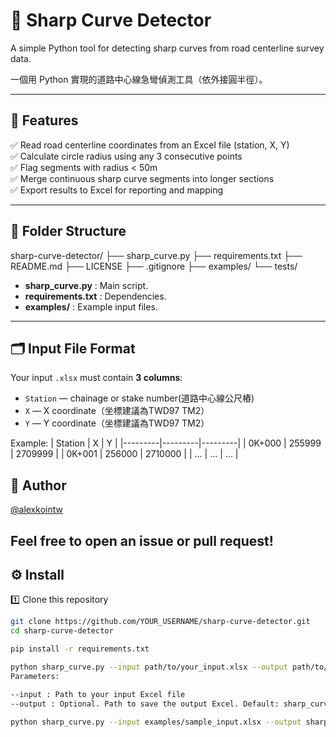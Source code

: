 # 📏 Sharp Curve Detector

A simple Python tool for detecting sharp curves from road centerline survey data.

一個用 Python 實現的道路中心線急彎偵測工具（依外接圓半徑）。

---

## 🚧 Features

✅ Read road centerline coordinates from an Excel file (station, X, Y)  
✅ Calculate circle radius using any 3 consecutive points  
✅ Flag segments with radius < 50m  
✅ Merge continuous sharp curve segments into longer sections  
✅ Export results to Excel for reporting and mapping

---

## 📂 Folder Structure

sharp-curve-detector/
├── sharp_curve.py
├── requirements.txt
├── README.md
├── LICENSE
├── .gitignore
├── examples/
└── tests/


- **sharp_curve.py** : Main script.
- **requirements.txt** : Dependencies.
- **examples/** : Example input files.


---

## 🗂️ Input File Format

Your input `.xlsx` must contain **3 columns**:
- `Station` — chainage or stake number(道路中心線公尺樁) 
- `X` — X coordinate（坐標建議為TWD97 TM2）
- `Y` — Y coordinate（坐標建議為TWD97 TM2）

Example:
| Station | X       | Y       |
|---------|---------|---------|
| 0K+000  | 255999  | 2709999 |
| 0K+001  | 256000  | 2710000 |
| ...     | ...     | ...     |

## 👤 Author

 [@alexkointw](https://github.com/alexkointw)

Feel free to open an issue or pull request!
---

## ⚙️ Install

1️⃣ Clone this repository  
```bash
git clone https://github.com/YOUR_USERNAME/sharp-curve-detector.git
cd sharp-curve-detector

pip install -r requirements.txt

python sharp_curve.py --input path/to/your_input.xlsx --output path/to/output.xlsx
Parameters:

--input : Path to your input Excel file
--output : Optional. Path to save the output Excel. Default: sharp_curves_output.xlsx

python sharp_curve.py --input examples/sample_input.xlsx --output sharp_curves_output.xlsx
